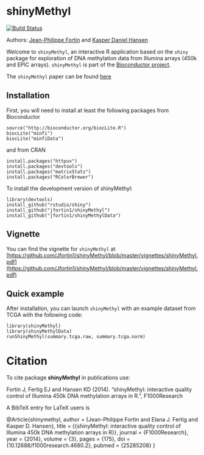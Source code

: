 shinyMethyl
===========

[![Build Status](https://travis-ci.org/Jfortin1/shinyMethyl.svg?branch=master)](https://travis-ci.org/Jfortin1/shinyMethyl)

Authors: [Jean-Philippe Fortin](mailto:fortin946@gmail.com) and [Kasper Daniel Hansen](mailto:khansen@jhsph.edu)

Welcome to `shinyMethyl`, an interactive R application based on the `shiny` package for exploration of DNA methylation data from Illumina arrays (450k and EPIC arrays). `shinyMethyl` is part of the [Bioconductor project](http://www.bioconductor.org/packages/devel/bioc/html/shinyMethyl.html).

The `shinyMethyl` paper can be found [here](http://f1000research.com/articles/3-175/v2)


Installation
------------
First, you will need to install at least the following packages from Bioconductor

```{r}
source("http://bioconductor.org/biocLite.R")
biocLite("minfi")
biocLite("minfiData")
```
and from CRAN
```{r}
install.packages("httpuv")
install.packages("devtools")
install.packages("matrixStats")
install.packages("RColorBrewer")
```
To install the development version of shinyMethyl:
```{r}
library(devtools)
install_github("rstudio/shiny")
install_github("jfortin1/shinyMethyl")
install_github("jfortin1/shinyMethylData")
```

Vignette
------------
You can find the vignette for `shinyMethyl` at [https://github.com/Jfortin1/shinyMethyl/blob/master/vignettes/shinyMethyl.pdf](https://github.com/Jfortin1/shinyMethyl/blob/master/vignettes/shinyMethyl.pdf)

Quick example
------------
After installation, you can launch `shinyMethyl` with an example dataset from TCGA with the following code:
```{r}
library(shinyMethyl)
library(shinyMethylData)
runShinyMethyl(summary.tcga.raw, summary.tcga.norm)
```

# Citation


To cite package __shinyMethyl__ in publications use:

Fortin J, Fertig EJ and Hansen KD (2014). “shinyMethyl: interactive
quality control of Illumina 450k DNA methylation arrays in R.”, F1000Research

A BibTeX entry for LaTeX users is

 @Article{shinymethyl,
    author = {Jean-Philippe Fortin and Elana J. Fertig and Kasper D. Hansen},
    title = {{shinyMethyl: interactive quality control of Illumina 450k DNA methylation arrays in R}},
    journal = {F1000Research},
    year = {2014},
    volume = {3},
    pages = {175},
    doi = {10.12688/f1000research.4680.2},
    pubmed = {25285208}
  }

